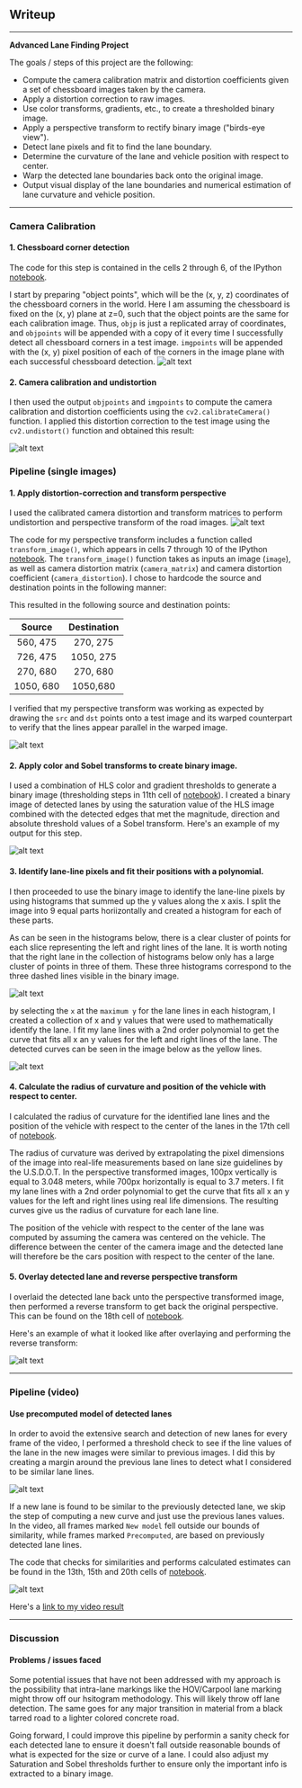 ## Writeup

---

**Advanced Lane Finding Project**

The goals / steps of this project are the following:

* Compute the camera calibration matrix and distortion coefficients given a set of chessboard images taken by the camera.
* Apply a distortion correction to raw images.
* Use color transforms, gradients, etc., to create a thresholded binary image.
* Apply a perspective transform to rectify binary image ("birds-eye view").
* Detect lane pixels and fit to find the lane boundary.
* Determine the curvature of the lane and vehicle position with respect to center.
* Warp the detected lane boundaries back onto the original image.
* Output visual display of the lane boundaries and numerical estimation of lane curvature and vehicle position.

[//]: # (Image References)

[image1]: ./output_images/chessboard_corners_drawn.png "Corners"
[image2]: ./output_images/undistorted_chessboard_output.png "Undistorted"
[image3]: ./output_images/chessboard_perspective_transform.png "Perspective Transform"
[image4]: ./output_images/undistorted_and_transformed.png "Undistorted and Transformed"
[image5]: ./output_images/binary_transform.png "Binary Transform"
[image6]: ./output_images/histogram.png "Lane Line Histogram"
[image7]: ./output_images/detected_lane_curves.png "Detected Lane Curves"
[image8]: ./output_images/overlay_lane.png "Overlay Detected Lane"
[image9]: ./output_images/margin_of_similarity.png "Margin of Similarity"
[image10]: ./output_images/project_video.gif "Project Video"
[video1]: ./output_vidoes/project_video.mp4 "Video" 

---

### Camera Calibration

#### 1. Chessboard corner detection

The code for this step is contained in the cells 2 through 6, of the IPython [notebook](./notebook.ipynb).

I start by preparing "object points", which will be the (x, y, z) coordinates of the chessboard corners in the world. Here I am assuming the chessboard is fixed on the (x, y) plane at z=0, such that the object points are the same for each calibration image.  Thus, `objp` is just a replicated array of coordinates, and `objpoints` will be appended with a copy of it every time I successfully detect all chessboard corners in a test image.  `imgpoints` will be appended with the (x, y) pixel position of each of the corners in the image plane with each successful chessboard detection.
![alt text][image1]

#### 2. Camera calibration and undistortion
I then used the output `objpoints` and `imgpoints` to compute the camera calibration and distortion coefficients using the `cv2.calibrateCamera()` function.  I applied this distortion correction to the test image using the `cv2.undistort()` function and obtained this result: 

![alt text][image2]


### Pipeline (single images)

#### 1. Apply distortion-correction and transform perspective

I used the calibrated camera distortion and transform matrices to perform undistortion and perspective transform of the road images.
![alt text][image3]

The code for my perspective transform includes a function called `transform_image()`, which appears in cells 7 through 10 of the IPython [notebook](./notebook.ipynb).  The `transform_image()` function takes as inputs an image (`image`), as well as camera distortion matrix (`camera_matrix`) and camera distortion coefficient (`camera_distortion`).  I chose to hardcode the source and destination points in the following manner:

This resulted in the following source and destination points:

| Source        | Destination   | 
|:-------------:|:-------------:|
| 560, 475      | 270, 275      | 
| 726, 475      | 1050, 275     |
| 270, 680      | 270, 680      |
| 1050, 680     | 1050,680      |

I verified that my perspective transform was working as expected by drawing the `src` and `dst` points onto a test image and its warped counterpart to verify that the lines appear parallel in the warped image.

![alt text][image4]

#### 2. Apply color and Sobel transforms to create binary image.

I used a combination of HLS color and gradient thresholds to generate a binary image (thresholding steps in 11th cell of [notebook](./notebook.ipynb)). I created a binary image of detected lanes by using the saturation value of the HLS image combined with the detected edges that met the magnitude, direction and absolute threshold values of a Sobel transform. Here's an example of my output for this step.

![alt text][image5]


#### 3. Identify lane-line pixels and fit their positions with a polynomial.

I then proceeded to use the binary image to identify the lane-line pixels by using histograms that summed up the y values along the x axis. I split the image into 9 equal parts horiizontally and created a histogram for each of these parts.

As can be seen in the histograms below, there is a clear cluster of points for each slice representing the left and right lines of the lane. It is worth noting that the right lane in the collection of histograms below only has a large cluster of points in three of them. These three histograms correspond to the three dashed lines visible in the binary image.

![alt text][image6]

by selecting the `x` at the `maximum y` for the lane lines in each histogram, I created a collection of x and y values that were used to mathematically identify the lane. I fit my lane lines with a 2nd order polynomial to get the curve that fits all x an y values for the left and right lines of the lane. The detected curves can be seen in the image below as the yellow lines.

![alt text][image7]


#### 4. Calculate the radius of curvature and position of the vehicle with respect to center.

I calculated the radius of curvature for the identified lane lines and the position of the vehicle with respect to the center of the lanes in the 17th cell of [notebook](./notebook.ipynb).

The radius of curvature was derived by extrapolating the pixel dimensions of the image into real-life measurements based on lane size guidelines by the U.S.D.O.T. In the perspective transformed images, 100px vertically is equal to 3.048 meters, while 700px horizontally is equal to 3.7 meters.
I fit my lane lines with a 2nd order polynomial to get the curve that fits all x an y values for the left and right lines using real life dimensions. The resulting curves give us the radius of curvature for each lane line.

The position of the vehicle with respect to the center of the lane was computed by assuming the camera was centered on the vehicle. The difference between the center of the camera image and the detected lane will therefore be the cars position with respect to the center of the lane.

#### 5. Overlay detected lane and reverse perspective transform

I overlaid the detected lane back unto the perspective transformed image, then performed a reverse transform to get back the original perspective. This can be found on the 18th cell of [notebook](./notebook.ipynb).

Here's an example of what it looked like after overlaying and performing the reverse transform:

![alt text][image8]

---

### Pipeline (video)

#### Use precomputed model of detected lanes

In order to avoid the extensive search and detection of new lanes for every frame of the video, I performed a threshold check to see if the line values of the lane in the new images were similar to previous images. I did this by creating a margin around the previous lane lines to detect what I considered to be similar lane lines.

![alt text][image9]

If a new lane is found to be similar to the previously detected lane, we skip the step of computing a new curve and just use the previous lanes values. In the video, all frames marked `New model` fell outside our bounds of similarity, while frames marked `Precomputed`, are based on previously detected lane lines.

The code that checks for similarities and performs calculated estimates can be found in the 13th, 15th and 20th cells of [notebook](./notebook.ipynb).

![alt text][image10]

Here's a [link to my video result](./output_vidoes/project_video.mp4)

---

### Discussion

#### Problems / issues faced

Some potential issues that have not been addressed with my approach is the possibility that intra-lane markings like the HOV/Carpool lane marking might throw off our hsitogram methodology. This will likely throw off lane detection. The same goes for any major transition in material from a black tarred road to a lighter colored concrete road.

Going forward, I could improve this pipeline by performin a sanity check for each detected lane to ensure it doesn't fall outside reasonable bounds of what is expected for the size or curve of a lane. I could also adjust my Saturation and Sobel thresholds further to ensure only the important info is extracted to a binary image.
